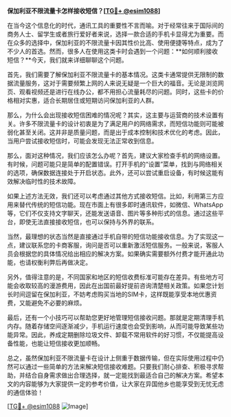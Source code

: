 **保加利亚不限流量卡怎样接收短信？[[TG💪+ @esim1088](https://t.me/s/esim1088)]**

在当今这个信息化的时代，通讯工具的重要性不言而喻。对于经常往来于国际间的商务人士、留学生或者旅行爱好者来说，选择一款合适的手机卡显得尤为重要。而在众多的选择中，保加利亚的不限流量卡因其性价比高、使用便捷等特点，成为了不少人的首选。然而，很多人在使用这类卡时会遇到一个问题：**如何顺利接收短信？**今天，我们就来详细聊聊这个问题。

首先，我们需要了解保加利亚不限流量卡的基本情况。这类卡通常提供无限制的数据流量服务，这对于需要频繁上网的人来说无疑是一个巨大的福音。无论是浏览网页、观看视频还是进行在线办公，都不用担心流量耗尽的问题。同时，这些卡的价格相对实惠，适合长期居住或短期访问保加利亚的人群。

那么，为什么会出现接收短信困难的情况呢？其实，这主要与运营商的技术设置有关。许多不限流量卡的设计初衷是为了满足用户的网络需求，而短信功能则可能被弱化甚至关闭。这并非是质量问题，而是出于成本控制和技术优化的考虑。因此，当用户尝试接收短信时，可能会发现无法正常收到信息。

那么，面对这种情况，我们应该怎么办呢？首先，建议大家检查手机的网络设置。有时候，问题可能只是简单的配置错误。打开手机的“设置”菜单，找到与网络相关的选项，确保数据连接处于开启状态。此外，还可以尝试重启设备，有时候这能有效解决临时性的技术故障。

如果上述方法无效，我们还可以考虑通过其他方式接收短信。比如，利用第三方应用来替代传统的短信功能。现在市面上有很多即时通讯软件，如微信、WhatsApp等，它们不仅支持文字聊天，还能发送语音、图片等多种形式的信息。通过这些平台，即使无法直接接收短信，也可以保持与外界的联系。

当然，最理想的状态当然是直接通过手机自带的短信功能接收信息。为了实现这一点，建议联系您的卡商客服，询问是否可以重新激活短信服务。一般来说，客服人员会根据您的具体情况给出相应的解决方案。如果确实需要额外付费才能开通此功能，也请权衡利弊后再做决定。

另外，值得注意的是，不同国家和地区的短信收费标准可能存在差异。有些地方可能会收取较高的漫游费用，因此在出国前最好提前咨询清楚相关政策。如果您计划长时间逗留在保加利亚，不妨考虑购买当地的SIM卡，这样既能享受本地优惠资费，又能避免不必要的麻烦。

最后，还有一个小技巧可以帮助您更好地管理短信接收问题。那就是定期清理手机内存。随着存储空间逐渐减少，手机运行速度也会受到影响，从而可能导致某些功能异常。因此，养成定期删除垃圾文件、卸载不常用软件的好习惯，不仅能提高设备性能，也能让短信接收更加顺畅。

总之，虽然保加利亚不限流量卡在设计上侧重于数据传输，但在实际使用过程中仍然可以通过一些简单的方法来解决短信接收难题。只要我们耐心排查、积极寻求帮助，并结合自身需求做出合理选择，就一定能找到最适合自己的解决方案。希望本文的内容能够为大家提供一定的参考价值，让大家在异国他乡也能享受到无忧无虑的通信体验！

[[TG💪+ @esim1088](https://t.me/s/esim1088) ![Image](https://i.postimg.cc/4NQfJmqS/Snipaste-2025-05-13-00-14-12.png)]